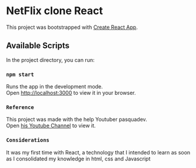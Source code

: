 # NetFlix clone React

This project was bootstrapped with [Create React App](https://github.com/facebook/create-react-app).

## Available Scripts

In the project directory, you can run:

### `npm start`

Runs the app in the development mode.\
Open [http://localhost:3000](http://localhost:3000) to view it in your browser.

### `Reference`

This project was made with the help Youtuber pasquadev.\
Open [his Youtube Channel](https://www.youtube.com/watch?v=-9ulftO_zZU&t=4) to view it.

### `Considerations`
It was my first time with React, a technology that I intended to learn as soon as I consolidated my knowledge in html, css and Javascript